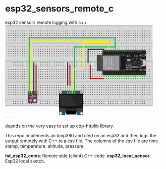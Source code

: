 # esp32_sensors_remote_c
esp32 sensors remote logging with c++
![circuit_diagram](https://github.com/jonathanrandall/esp32_sensors_remote_c/blob/main/circuit_diagram.png)

depnds on the very easy to set up [cpp-httplib](https://github.com/yhirose/cpp-httplib) library. 

This repo implements an bmp280 and oled on an esp32 and then logs the output remotely with C++ to a csv file.
The columns of the csv file are time stamp, temperature, altitude, pressure.

__tst_esp32_coms__: Remote side (client) C++ code.
__esp32_local_sensor__: Esp32 local sketch.


